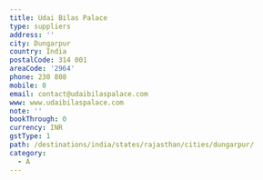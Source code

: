 ```yaml
---
title: Udai Bilas Palace
type: suppliers
address: ''
city: Dungarpur
country: India
postalCode: 314 001
areaCode: '2964'
phone: 230 808
mobile: 0
email: contact@udaibilaspalace.com
www: www.udaibilaspalace.com
note: ''
bookThrough: 0
currency: INR
gstType: 1
path: /destinations/india/states/rajasthan/cities/dungarpur/
category:
  - A
---
```



